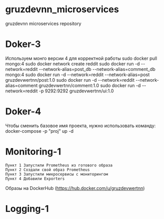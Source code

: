 # gruzdevnn_microservices
gruzdevnn microservices repository
# Doker-3
Используем монго версии 4 для корректной работы
sudo docker pull mongo:4
sudo docker network create reddit
sudo docker run -d --network=reddit --network-alias=post_db --network-alias=comment_db mongo:4
sudo docker run -d --network=reddit --network-alias=post gruzdevwertnn/post:1.0
sudo docker run -d --network=reddit --network-alias=comment gruzdevwertnn/comment:1.0
sudo docker run -d --network=reddit -p 9292:9292 gruzdevwertnn/ui:1.0
# Doker-4
Чтобы сменить базовое имя проекта, нужно использовать команду:
docker-compose -p "proj" up -d
# Monitoring-1
    Пункт 1 Запустили Prometheus из готового образа
    Пункт 2 Создали свой образ Prometheus
    Пункт 3 Запустили микросервисы с мониторингом
    Пункт 4 Добавили Exporters
Образы на DockerHub (https://hub.docker.com/u/gruzdevwertnn)
# Logging-1

